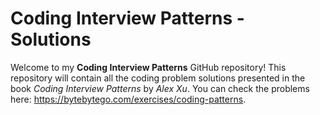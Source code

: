 # Coding Interview Patterns - Solutions

Welcome to my **Coding Interview Patterns** GitHub repository! This repository will contain all the coding problem solutions presented in the book *Coding Interview Patterns* by *Alex Xu*.
You can check the problems here: https://bytebytego.com/exercises/coding-patterns.
